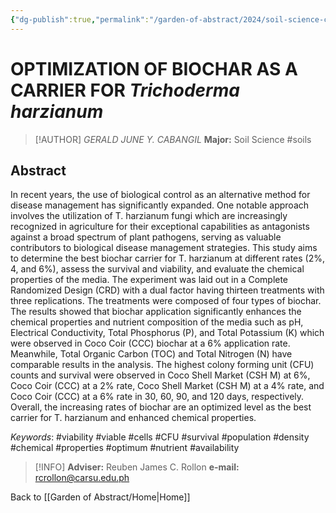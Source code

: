 ```yaml
---
{"dg-publish":true,"permalink":"/garden-of-abstract/2024/soil-science-cabangil/","created":"2024-05-23T17:27:04.420+08:00"}
---
```


# OPTIMIZATION OF BIOCHAR AS A CARRIER FOR ***Trichoderma harzianum***
> [!AUTHOR] *GERALD JUNE Y. CABANGIL*
> **Major:** Soil Science #soils 
## Abstract
In recent years, the use of biological control as an alternative method for disease management has significantly expanded. One notable approach involves the utilization of T. harzianum fungi which are increasingly recognized in agriculture for their exceptional capabilities as antagonists against a broad spectrum of plant pathogens, serving as valuable contributors to biological disease management strategies. This study aims to determine the best biochar carrier for T. harzianum at different rates (2%, 4, and 6%), assess the survival and viability, and evaluate the chemical properties of the media. The experiment was laid out in a Complete Randomized Design (CRD) with a dual factor having thirteen treatments with three replications. The treatments were composed of four types of biochar. The results showed that biochar application significantly enhances the chemical properties and nutrient composition of the media such as pH, Electrical Conductivity, Total Phosphorus (P), and Total Potassium (K) which were observed in Coco Coir (CCC) biochar at a 6% application rate. Meanwhile, Total Organic Carbon (TOC) and Total Nitrogen (N) have comparable results in the analysis. The highest colony forming unit (CFU) counts and survival were observed in Coco Shell Market (CSH M) at 6%, Coco Coir (CCC) at a 2% rate, Coco Shell Market (CSH M) at a 4% rate, and Coco Coir (CCC) at a 6% rate in 30, 60, 90, and 120 days, respectively. Overall, the increasing rates of biochar are an optimized level as the best carrier for T. harzianum and enhanced chemical properties.

*Keywords*: #viability #viable #cells #CFU #survival #population #density #chemical #properties #optimum #nutrient #availability

> [!INFO] **Adviser:** Reuben James C. Rollon
> **e-mail:** rcrollon@carsu.edu.ph

<style> .container {font-family: sans-serif; text-align: center;} .button-wrapper button {z-index: 1;height: 40px; width: 100px; margin: 10px;padding: 5px;} .excalidraw .App-menu_top .buttonList { display: flex;} .excalidraw-wrapper { height: 800px; margin: 50px; position: relative;} :root[dir="ltr"] .excalidraw .layer-ui__wrapper .zen-mode-transition.App-menu_bottom--transition-left {transform: none;} </style><script src="https://cdn.jsdelivr.net/npm/react@17/umd/react.production.min.js"></script><script src="https://cdn.jsdelivr.net/npm/react-dom@17/umd/react-dom.production.min.js"></script><script type="text/javascript" src="https://cdn.jsdelivr.net/npm/@excalidraw/excalidraw@0/dist/excalidraw.production.min.js"></script><div id="Drawing_2024-06-03_1950.02.excalidraw.md1"></div><script>(function(){const InitialData={"type":"excalidraw","version":2,"source":"https://github.com/zsviczian/obsidian-excalidraw-plugin/releases/tag/2.2.4","elements":[{"type":"rectangle","version":64,"versionNonce":228378736,"index":"a0","isDeleted":false,"id":"izR0jX5EKyobzoC-iaN2D","fillStyle":"solid","strokeWidth":2,"strokeStyle":"solid","roughness":1,"opacity":100,"angle":0,"x":-231.05078125,"y":-330.69921875,"strokeColor":"#1e1e1e","backgroundColor":"transparent","width":54.01953125,"height":221.23046875,"seed":1633562256,"groupIds":[],"frameId":null,"roundness":{"type":3},"boundElements":[{"id":"14M-33H3mJylgB0zDVKxB","type":"arrow"},{"id":"rIjyN96_7mqAbJ06dcsZ7","type":"arrow"}],"updated":1717415919896,"link":null,"locked":false},{"type":"rectangle","version":273,"versionNonce":546878798,"index":"a1","isDeleted":false,"id":"dnZYpCpJIEuw_K-7zJMq2","fillStyle":"solid","strokeWidth":2,"strokeStyle":"solid","roughness":1,"opacity":100,"angle":0,"x":-125.2702047413793,"y":-457.52896012931035,"strokeColor":"#1971c2","backgroundColor":"#a5d8ff","width":53.390625,"height":62.328125,"seed":878252688,"groupIds":[],"frameId":null,"roundness":{"type":3},"boundElements":[{"id":"14M-33H3mJylgB0zDVKxB","type":"arrow"}],"updated":1717464611594,"link":null,"locked":false},{"type":"arrow","version":552,"versionNonce":2070559182,"index":"a3","isDeleted":false,"id":"14M-33H3mJylgB0zDVKxB","fillStyle":"solid","strokeWidth":2,"strokeStyle":"solid","roughness":1,"opacity":100,"angle":0,"x":-92.75907240540002,"y":-394.19692887931035,"strokeColor":"#1e1e1e","backgroundColor":"transparent","width":110.32295884459998,"height":321.18130387931035,"seed":207371920,"groupIds":[],"frameId":null,"roundness":{"type":2},"boundElements":[],"updated":1717464611594,"link":null,"locked":false,"startBinding":{"elementId":"dnZYpCpJIEuw_K-7zJMq2","focus":-0.22630988044117217,"gap":1.00390625},"endBinding":{"elementId":"izR0jX5EKyobzoC-iaN2D","focus":0.7064297458794879,"gap":1.84765625},"lastCommittedPoint":null,"startArrowhead":null,"endArrowhead":"arrow","points":[[0,0],[-2.205771344599981,245.56802262931035],[-26.00264634459998,321.18130387931035],[-94.10420884459998,314.35317887931035],[-110.32295884459998,286.57583512931035]]},{"type":"line","version":60,"versionNonce":1175118448,"index":"aB","isDeleted":false,"id":"txfbiW_htaNQfth8ZLfBu","fillStyle":"solid","strokeWidth":2,"strokeStyle":"solid","roughness":1,"opacity":100,"angle":0,"x":75.81640625,"y":-323.59765625,"strokeColor":"#1e1e1e","backgroundColor":"transparent","width":195.33203125,"height":2.140625,"seed":1871040112,"groupIds":[],"frameId":null,"roundness":{"type":2},"boundElements":[],"updated":1717415570782,"link":null,"locked":false,"startBinding":null,"endBinding":null,"lastCommittedPoint":null,"startArrowhead":null,"endArrowhead":null,"points":[[0,0],[195.33203125,-2.140625]]},{"type":"line","version":72,"versionNonce":160895600,"index":"aC","isDeleted":false,"id":"YOns97-Rz9C3rwv7Mb_iJ","fillStyle":"solid","strokeWidth":2,"strokeStyle":"solid","roughness":1,"opacity":100,"angle":0,"x":74.921875,"y":-228.30078125,"strokeColor":"#1e1e1e","backgroundColor":"transparent","width":208.3125,"height":0.8046875,"seed":144057968,"groupIds":[],"frameId":null,"roundness":{"type":2},"boundElements":[],"updated":1717415580481,"link":null,"locked":false,"startBinding":null,"endBinding":null,"lastCommittedPoint":null,"startArrowhead":null,"endArrowhead":null,"points":[[0,0],[208.3125,-0.8046875]]},{"type":"text","version":64,"versionNonce":975012562,"index":"aD","isDeleted":false,"id":"vhMFr1Ea","fillStyle":"solid","strokeWidth":2,"strokeStyle":"solid","roughness":1,"opacity":100,"angle":0,"x":60.296066810344826,"y":-262.7056842672414,"strokeColor":"#1e1e1e","backgroundColor":"transparent","width":21.03997802734375,"height":25,"seed":1810580592,"groupIds":[],"frameId":null,"roundness":null,"boundElements":[],"updated":1717465087958,"link":null,"locked":false,"fontSize":20,"fontFamily":1,"text":"Hg","rawText":"Hg","textAlign":"left","verticalAlign":"top","containerId":null,"originalText":"Hg","autoResize":true,"lineHeight":1.25},{"type":"text","version":130,"versionNonce":579750734,"index":"aE","isDeleted":false,"id":"n7ZtVe19","fillStyle":"solid","strokeWidth":2,"strokeStyle":"solid","roughness":1,"opacity":100,"angle":0,"x":57.89951508620686,"y":-307.17874461206895,"strokeColor":"#1e1e1e","backgroundColor":"transparent","width":20.879974365234375,"height":25,"seed":2089394800,"groupIds":[],"frameId":null,"roundness":null,"boundElements":[],"updated":1717465087958,"link":null,"locked":false,"fontSize":20,"fontFamily":1,"text":"Hp","rawText":"Hp","textAlign":"left","verticalAlign":"top","containerId":null,"originalText":"Hp","autoResize":true,"lineHeight":1.25},{"type":"text","version":26,"versionNonce":1288263826,"index":"aF","isDeleted":false,"id":"Hon93kT4","fillStyle":"solid","strokeWidth":2,"strokeStyle":"solid","roughness":1,"opacity":100,"angle":0,"x":53.66015625,"y":-213.85546875,"strokeColor":"#1e1e1e","backgroundColor":"transparent","width":22.319976806640625,"height":25,"seed":1050525808,"groupIds":[],"frameId":null,"roundness":null,"boundElements":[],"updated":1717465087958,"link":null,"locked":false,"fontSize":20,"fontFamily":1,"text":"Ht","rawText":"Ht","textAlign":"left","verticalAlign":"top","containerId":null,"originalText":"Ht","autoResize":true,"lineHeight":1.25},{"type":"text","version":45,"versionNonce":1099149710,"index":"aG","isDeleted":false,"id":"NlufUXva","fillStyle":"solid","strokeWidth":2,"strokeStyle":"solid","roughness":1,"opacity":100,"angle":0,"x":133.07421875,"y":-362.2578125,"strokeColor":"#1e1e1e","backgroundColor":"transparent","width":13.1199951171875,"height":25,"seed":1448584336,"groupIds":[],"frameId":null,"roundness":null,"boundElements":[],"updated":1717465087958,"link":null,"locked":false,"fontSize":20,"fontFamily":1,"text":"A","rawText":"A","textAlign":"left","verticalAlign":"top","containerId":null,"originalText":"A","autoResize":true,"lineHeight":1.25},{"type":"text","version":35,"versionNonce":1324643922,"index":"aH","isDeleted":false,"id":"jhWT5ulp","fillStyle":"solid","strokeWidth":2,"strokeStyle":"solid","roughness":1,"opacity":100,"angle":0,"x":217.30078125,"y":-361.19140625,"strokeColor":"#1e1e1e","backgroundColor":"transparent","width":14.539993286132812,"height":25,"seed":1448664208,"groupIds":[],"frameId":null,"roundness":null,"boundElements":[],"updated":1717465087958,"link":null,"locked":false,"fontSize":20,"fontFamily":1,"text":"B","rawText":"B","textAlign":"left","verticalAlign":"top","containerId":null,"originalText":"B","autoResize":true,"lineHeight":1.25},{"type":"line","version":58,"versionNonce":1769051280,"index":"aI","isDeleted":false,"id":"KxBLq6tfvglrELpZ-ihQe","fillStyle":"solid","strokeWidth":2,"strokeStyle":"solid","roughness":1,"opacity":100,"angle":0,"x":-229.85546875,"y":-294.40234375,"strokeColor":"#1e1e1e","backgroundColor":"transparent","width":53.5390625,"height":1.265625,"seed":1748272272,"groupIds":[],"frameId":null,"roundness":{"type":2},"boundElements":[],"updated":1717415729897,"link":null,"locked":false,"startBinding":null,"endBinding":null,"lastCommittedPoint":null,"startArrowhead":null,"endArrowhead":null,"points":[[0,0],[53.5390625,-1.265625]]},{"type":"text","version":240,"versionNonce":561139662,"index":"aK","isDeleted":false,"id":"0Icjp2eB","fillStyle":"solid","strokeWidth":2,"strokeStyle":"solid","roughness":1,"opacity":100,"angle":0,"x":-308.32023725838496,"y":-214.47561961206895,"strokeColor":"#1e1e1e","backgroundColor":"transparent","width":60.07997131347656,"height":25,"seed":1018055824,"groupIds":[],"frameId":null,"roundness":null,"boundElements":[],"updated":1717465087958,"link":null,"locked":false,"fontSize":20,"fontFamily":1,"text":"30 cm","rawText":"30 cm","textAlign":"left","verticalAlign":"top","containerId":null,"originalText":"30 cm","autoResize":true,"lineHeight":1.25},{"type":"line","version":62,"versionNonce":1991927952,"index":"aP","isDeleted":false,"id":"E80YksgyMxHxRtFK7UAl3","fillStyle":"solid","strokeWidth":2,"strokeStyle":"solid","roughness":1,"opacity":100,"angle":0,"x":-229.49609375,"y":-309.6796875,"strokeColor":"#1971c2","backgroundColor":"#a5d8ff","width":53.2421875,"height":5.75390625,"seed":1841729136,"groupIds":[],"frameId":null,"roundness":{"type":2},"boundElements":[],"updated":1717416080509,"link":null,"locked":false,"startBinding":null,"endBinding":null,"lastCommittedPoint":null,"startArrowhead":null,"endArrowhead":null,"points":[[0,0],[14.56640625,-5.75390625],[22.9765625,-0.39453125],[33.44921875,-5.23828125],[44.5859375,-1.296875],[53.2421875,-2.53515625]]},{"type":"text","version":32,"versionNonce":561372178,"index":"aQ","isDeleted":false,"id":"TKdObkFL","fillStyle":"solid","strokeWidth":2,"strokeStyle":"solid","roughness":1,"opacity":100,"angle":0,"x":-282.40234375,"y":-315.18359375,"strokeColor":"#1e1e1e","backgroundColor":"transparent","width":45.059967041015625,"height":25,"seed":1803454096,"groupIds":[],"frameId":null,"roundness":null,"boundElements":[],"updated":1717465087958,"link":null,"locked":false,"fontSize":20,"fontFamily":1,"text":"5 cm","rawText":"5 cm","textAlign":"left","verticalAlign":"top","containerId":null,"originalText":"5 cm","autoResize":true,"lineHeight":1.25},{"type":"text","version":46,"versionNonce":1047733774,"index":"aR","isDeleted":false,"id":"6aGq8LWr","fillStyle":"solid","strokeWidth":2,"strokeStyle":"solid","roughness":1,"opacity":100,"angle":0,"x":-61.599676724137964,"y":-265.1008890086207,"strokeColor":"#1e1e1e","backgroundColor":"transparent","width":59.25996398925781,"height":25,"seed":661679216,"groupIds":[],"frameId":null,"roundness":null,"boundElements":[],"updated":1717465087958,"link":null,"locked":false,"fontSize":20,"fontFamily":1,"text":"40 cm","rawText":"40 cm","textAlign":"left","verticalAlign":"top","containerId":null,"originalText":"40 cm","autoResize":true,"lineHeight":1.25},{"type":"arrow","version":67,"versionNonce":1595071120,"index":"aU","isDeleted":false,"id":"rIjyN96_7mqAbJ06dcsZ7","fillStyle":"solid","strokeWidth":2,"strokeStyle":"solid","roughness":1,"opacity":100,"angle":0,"x":-264.46484375,"y":-80.7265625,"strokeColor":"#1971c2","backgroundColor":"#a5d8ff","width":40.97494612068965,"height":26.229525862068954,"seed":1775162992,"groupIds":[],"frameId":null,"roundness":{"type":2},"boundElements":[],"updated":1717461255076,"link":null,"locked":false,"startBinding":{"elementId":"qwNFesYB","focus":0.055173055465267844,"gap":5.8515625},"endBinding":{"elementId":"izR0jX5EKyobzoC-iaN2D","focus":-0.7871299364195522,"gap":2.5126616379310462},"lastCommittedPoint":null,"startArrowhead":null,"endArrowhead":"arrow","points":[[0,0],[40.97494612068965,-26.229525862068954]]},{"type":"text","version":44,"versionNonce":1917094354,"index":"aV","isDeleted":false,"id":"qwNFesYB","fillStyle":"solid","strokeWidth":2,"strokeStyle":"solid","roughness":1,"opacity":100,"angle":0,"x":-342.0625,"y":-74.875,"strokeColor":"#1971c2","backgroundColor":"#a5d8ff","width":90.69990539550781,"height":25,"seed":1282790032,"groupIds":[],"frameId":null,"roundness":null,"boundElements":[{"id":"rIjyN96_7mqAbJ06dcsZ7","type":"arrow"}],"updated":1717465087958,"link":null,"locked":false,"fontSize":20,"fontFamily":1,"text":"ref. point","rawText":"ref. point","textAlign":"left","verticalAlign":"top","containerId":null,"originalText":"ref. point","autoResize":true,"lineHeight":1.25},{"type":"line","version":85,"versionNonce":2104477328,"index":"aY","isDeleted":false,"id":"JeHZa7ESwC7P-gUfKngQm","fillStyle":"solid","strokeWidth":2,"strokeStyle":"solid","roughness":1,"opacity":100,"angle":0,"x":-150.78515625,"y":-107.56640625,"strokeColor":"#1e1e1e","backgroundColor":"#a5d8ff","width":170.08984375,"height":0.3359375,"seed":1422056592,"groupIds":[],"frameId":null,"roundness":{"type":2},"boundElements":[],"updated":1717415992956,"link":null,"locked":false,"startBinding":null,"endBinding":null,"lastCommittedPoint":null,"startArrowhead":null,"endArrowhead":null,"points":[[0,0],[-170.08984375,0.3359375]]},{"type":"text","version":75,"versionNonce":410484626,"index":"aa","isDeleted":false,"id":"hYou75W1","fillStyle":"solid","strokeWidth":2,"strokeStyle":"solid","roughness":1,"opacity":100,"angle":0,"x":-164.39717291912572,"y":-138.2076373922415,"strokeColor":"#1971c2","backgroundColor":"#a5d8ff","width":14.539993286132812,"height":25,"seed":749469326,"groupIds":[],"frameId":null,"roundness":null,"boundElements":[],"updated":1717465087958,"link":null,"locked":false,"fontSize":20,"fontFamily":1,"text":"B","rawText":"B","textAlign":"left","verticalAlign":"top","containerId":null,"originalText":"B","autoResize":true,"lineHeight":1.25},{"type":"text","version":40,"versionNonce":1819245198,"index":"ab","isDeleted":false,"id":"k1eFMfGa","fillStyle":"solid","strokeWidth":2,"strokeStyle":"solid","roughness":1,"opacity":100,"angle":0,"x":-165.2969574018843,"y":-305.97164601293116,"strokeColor":"#1971c2","backgroundColor":"#a5d8ff","width":13.1199951171875,"height":25,"seed":1998883406,"groupIds":[],"frameId":null,"roundness":null,"boundElements":[],"updated":1717465087958,"link":null,"locked":false,"fontSize":20,"fontFamily":1,"text":"A","rawText":"A","textAlign":"left","verticalAlign":"top","containerId":null,"originalText":"A","autoResize":true,"lineHeight":1.25},{"type":"text","version":74,"versionNonce":1883618642,"index":"ac","isDeleted":false,"id":"9ZzC7BKd","fillStyle":"solid","strokeWidth":2,"strokeStyle":"solid","roughness":1,"opacity":100,"angle":0,"x":228.27524087397768,"y":-258.86765894396564,"strokeColor":"#1971c2","backgroundColor":"#a5d8ff","width":13.759994506835938,"height":25,"seed":1813448270,"groupIds":[],"frameId":null,"roundness":null,"boundElements":[],"updated":1717465087958,"link":null,"locked":false,"fontSize":20,"fontFamily":1,"text":"0","rawText":"0","textAlign":"left","verticalAlign":"top","containerId":null,"originalText":"0","autoResize":true,"lineHeight":1.25},{"type":"text","version":65,"versionNonce":1845295310,"index":"ad","isDeleted":false,"id":"Sx099sUb","fillStyle":"solid","strokeWidth":2,"strokeStyle":"solid","roughness":1,"opacity":100,"angle":0,"x":214.3204994946674,"y":-309.040072737069,"strokeColor":"#1971c2","backgroundColor":"#a5d8ff","width":26.559982299804688,"height":25,"seed":1646482830,"groupIds":[],"frameId":null,"roundness":null,"boundElements":[],"updated":1717465087958,"link":null,"locked":false,"fontSize":20,"fontFamily":1,"text":"40","rawText":"40","textAlign":"left","verticalAlign":"top","containerId":null,"originalText":"40","autoResize":true,"lineHeight":1.25},{"type":"text","version":52,"versionNonce":923157266,"index":"ae","isDeleted":false,"id":"2l8AWGhr","fillStyle":"solid","strokeWidth":2,"strokeStyle":"solid","roughness":1,"opacity":100,"angle":0,"x":124.69765466708117,"y":-306.3999865301725,"strokeColor":"#1971c2","backgroundColor":"#a5d8ff","width":12.3599853515625,"height":25,"seed":310946962,"groupIds":[],"frameId":null,"roundness":null,"boundElements":[],"updated":1717465087958,"link":null,"locked":false,"fontSize":20,"fontFamily":1,"text":"5","rawText":"5","textAlign":"left","verticalAlign":"top","containerId":null,"originalText":"5","autoResize":true,"lineHeight":1.25},{"type":"text","version":41,"versionNonce":1882430798,"index":"ah","isDeleted":false,"id":"gfJEMV3h","fillStyle":"solid","strokeWidth":2,"strokeStyle":"solid","roughness":1,"opacity":100,"angle":0,"x":119.21812880501216,"y":-259.25558997844837,"strokeColor":"#1971c2","backgroundColor":"#a5d8ff","width":27.379989624023438,"height":25,"seed":688001678,"groupIds":[],"frameId":null,"roundness":null,"boundElements":[],"updated":1717465087958,"link":null,"locked":false,"fontSize":20,"fontFamily":1,"text":"30","rawText":"30","textAlign":"left","verticalAlign":"top","containerId":null,"originalText":"30","autoResize":true,"lineHeight":1.25},{"type":"text","version":210,"versionNonce":768454670,"index":"ai","isDeleted":true,"id":"Zz2I2lqh","fillStyle":"solid","strokeWidth":2,"strokeStyle":"solid","roughness":1,"opacity":100,"angle":0,"x":-434.7232774595918,"y":-560.7769339262868,"strokeColor":"#1971c2","backgroundColor":"#a5d8ff","width":267.77978515625,"height":25,"seed":880525010,"groupIds":[],"frameId":null,"roundness":null,"boundElements":[],"updated":1717465363985,"link":"[[Notebooks/Soil Physics Formulas\|Soil Physics Formulas]]","locked":false,"fontSize":20,"fontFamily":1,"text":"📍[[Notebooks/Soil Physics Formulas\|Soil Physics Formulas]]","rawText":"[[Notebooks/Soil Physics Formulas\|Soil Physics Formulas]]","textAlign":"left","verticalAlign":"top","containerId":null,"originalText":"📍[[Notebooks/Soil Physics Formulas\|Soil Physics Formulas]]","autoResize":true,"lineHeight":1.25},{"type":"image","version":67,"versionNonce":2047355790,"index":"aj","isDeleted":true,"id":"8HiCJx9z","fillStyle":"hachure","strokeWidth":1,"strokeStyle":"solid","roughness":1,"opacity":100,"angle":0,"x":-32.24877479109722,"y":-112.62641582587935,"strokeColor":"#000000","backgroundColor":"transparent","width":156.37357317698476,"height":88.91830631632467,"seed":46522,"groupIds":[],"frameId":null,"roundness":null,"boundElements":[],"updated":1717465293595,"link":null,"locked":false,"status":"pending","fileId":"603ae9e8f545cf423cf4efd77de641e18f3fd4c4","scale":[1,1]},{"id":"tLpUgNif","type":"text","x":79.25706716615929,"y":-60.79545820770818,"width":10,"height":25,"angle":0,"strokeColor":"#1971c2","backgroundColor":"#a5d8ff","fillStyle":"solid","strokeWidth":2,"strokeStyle":"solid","roughness":1,"opacity":100,"groupIds":[],"frameId":null,"index":"ak","roundness":null,"seed":1669843918,"version":3,"versionNonce":1231401038,"isDeleted":true,"boundElements":null,"updated":1717465267602,"link":null,"locked":false,"text":"","rawText":"","fontSize":20,"fontFamily":1,"textAlign":"left","verticalAlign":"top","containerId":null,"originalText":"","autoResize":true,"lineHeight":1.25}],"appState":{"theme":"light","viewBackgroundColor":"#ffffff","currentItemStrokeColor":"#1971c2","currentItemBackgroundColor":"#a5d8ff","currentItemFillStyle":"solid","currentItemStrokeWidth":2,"currentItemStrokeStyle":"solid","currentItemRoughness":1,"currentItemOpacity":100,"currentItemFontFamily":1,"currentItemFontSize":20,"currentItemTextAlign":"left","currentItemStartArrowhead":null,"currentItemEndArrowhead":"arrow","scrollX":471.6837190329516,"scrollY":710.2046745798107,"zoom":{"value":0.8939254677398483},"currentItemRoundness":"round","gridSize":null,"gridColor":{"Bold":"#C9C9C9FF","Regular":"#EDEDEDFF"},"currentStrokeOptions":null,"previousGridSize":null,"frameRendering":{"enabled":true,"clip":true,"name":true,"outline":true},"objectsSnapModeEnabled":false},"files":{}};InitialData.scrollToContent=true;App=()=>{const e=React.useRef(null),t=React.useRef(null),[n,i]=React.useState({width:void 0,height:void 0});return React.useEffect(()=>{i({width:t.current.getBoundingClientRect().width,height:t.current.getBoundingClientRect().height});const e=()=>{i({width:t.current.getBoundingClientRect().width,height:t.current.getBoundingClientRect().height})};return window.addEventListener("resize",e),()=>window.removeEventListener("resize",e)},[t]),React.createElement(React.Fragment,null,React.createElement("div",{className:"excalidraw-wrapper",ref:t},React.createElement(ExcalidrawLib.Excalidraw,{ref:e,width:n.width,height:n.height,initialData:InitialData,viewModeEnabled:!0,zenModeEnabled:!0,gridModeEnabled:!1})))},excalidrawWrapper=document.getElementById("Drawing_2024-06-03_1950.02.excalidraw.md1");ReactDOM.render(React.createElement(App),excalidrawWrapper);})();</script>

Back to [[Garden of Abstract/Home\|Home]]